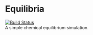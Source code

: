 # Equilibria
[![Build Status](https://travis-ci.org/kiesenverseist/equilibria.svg?branch=master)](https://travis-ci.org/kiesenverseist/equilibria)  
A simple chemical equilibrium simulation.
